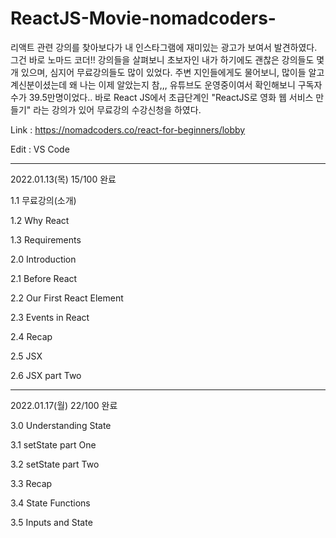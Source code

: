 # ReactJS-Movie-nomadcoders-

리액트 관련 강의를 찾아보다가 내 인스타그램에 재미있는 광고가 보여서 발견하였다. 그건 바로 노마드 코더!!
강의들을 살펴보니 초보자인 내가 하기에도 괜찮은 강의들도 몇개 있으며, 심지어 무료강의들도 많이 있었다.
주변 지인들에게도 물어보니, 많이들 알고 계신분이셨는데 왜 나는 이제 알았는지 참,,, 유튜브도 운영중이여서 확인해보니 구독자수가 39.5만명이었다..
바로 React JS에서 초급단계인 "ReactJS로 영화 웹 서비스 만들기" 라는 강의가 있어 무료강의 수강신청을 하였다.

Link : https://nomadcoders.co/react-for-beginners/lobby

Edit : VS Code

------------------------------------------------------------------------------------------------------------------------------------
2022.01.13(목) 15/100 완료

1.1 무료강의(소개)

1.2 Why React

1.3 Requirements

2.0 Introduction

2.1 Before React

2.2 Our First React Element

2.3 Events in React

2.4 Recap

2.5 JSX

2.6 JSX part Two

------------------------------------------------------------------------------------------------------------------------------------
2022.01.17(월) 22/100 완료

3.0 Understanding State

3.1 setState part One

3.2 setState part Two

3.3 Recap

3.4 State Functions

3.5 Inputs and State
